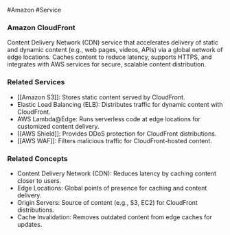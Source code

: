 #Amazon #Service 
### Amazon CloudFront

Content Delivery Network (CDN) service that accelerates delivery of static and dynamic content (e.g., web pages, videos, APIs) via a global network of edge locations. Caches content to reduce latency, supports HTTPS, and integrates with AWS services for secure, scalable content distribution.

### Related Services

- [[Amazon S3]]: Stores static content served by CloudFront.
- Elastic Load Balancing (ELB): Distributes traffic for dynamic content with CloudFront.
- AWS Lambda@Edge: Runs serverless code at edge locations for customized content delivery.
- [[AWS Shield]]: Provides DDoS protection for CloudFront distributions.
- [[AWS WAF]]: Filters malicious traffic for CloudFront-hosted content.

### Related Concepts

- Content Delivery Network (CDN): Reduces latency by caching content closer to users.
- Edge Locations: Global points of presence for caching and content delivery.
- Origin Servers: Source of content (e.g., S3, EC2) for CloudFront distributions.
- Cache Invalidation: Removes outdated content from edge caches for updates.
